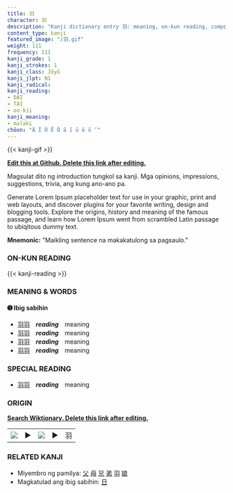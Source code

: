 ```yaml
---
title: 羽
character: 羽
description: "Kanji dictionary entry 羽: meaning, on-kun reading, compounds, origin, related kanji"
content_type: kanji
featured_image: "/羽.gif"
weight: 111
frequency: 111
kanji_grade: 1
kanji_strokes: 1
kanji_class: Jōyō
kanji_jlpt: N1
kanji_radical: 
kanji_reading: 
- DAI
- TAI
- oo-kii
kanji_meaning:
- malaki
chōon: "Ā Ī Ū Ē Ō ā ī ū ē ō ’"
---
```

[//]: # (Don't edit the line below. Kanji animated GIF code is automatically generated.)
{{< kanji-gif >}}

[//]: # (Edit below this line.)

**[Edit this at Github. Delete this link after editing.](https://github.com/tim0g/tim/tree/main/content/kanji/羽/index.md)**

Magsulat dito ng introduction tungkol sa kanji. Mga opinions, impressions, suggestions, trivia, ang kung ano-ano pa.

Generate Lorem Ipsum placeholder text for use in your graphic, print and web layouts, and discover plugins for your favorite writing, design and blogging tools. Explore the origins, history and meaning of the famous passage, and learn how Lorem Ipsum went from scrambled Latin passage to ubiqitous dummy text.
 
**Mnemonic:** "Maikling sentence na makakatulong sa pagsaulo."

### ON-KUN READING

[//]: # (Don't edit the line below. ON-KUN READING code is automatically generated.)
{{< kanji-reading >}}

### MEANING & WORDS

#### ➊ **Ibig sabihin**
  - [羽](../羽)[羽](../羽)　***reading***　meaning
  - [羽](../羽)[羽](../羽)　***reading***　meaning
  - [羽](../羽)[羽](../羽)　***reading***　meaning
  - [羽](../羽)[羽](../羽)　***reading***　meaning

### SPECIAL READING
  - [羽](../羽)[羽](../羽)　***reading***　meaning

### ORIGIN

**[Search Wiktionary. Delete this link after editing.](https://wiktionary.org/wiki/羽)**
<table class="kanji-table"><tr><td>
<img src="60px-羽-bronze.svg.png">
</td><td>▶</td><td>
<img src="60px-羽-oracle.svg.png">
</td><td>▶</td>
<td class="kanji-origin">羽</td>
</tr></table>

### RELATED KANJI
- Miyembro ng pamilya: [父](../父) [母](../母) [兄](../兄) [弟](../弟) [羽](../羽) [娘](../娘)
- Magkatulad ang ibig sabihin: [日](../日)
